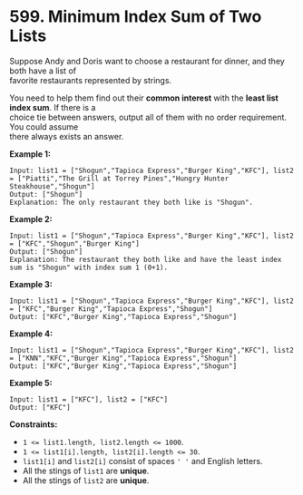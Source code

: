 # 599. Minimum Index Sum of Two Lists

Suppose Andy and Doris want to choose a restaurant for dinner, and they both have a list of  
favorite restaurants represented by strings.

You need to help them find out their **common interest** with the **least list index sum**. If there is a  
choice tie between answers, output all of them with no order requirement. You could assume  
there always exists an answer.

**Example 1:**

    Input: list1 = ["Shogun","Tapioca Express","Burger King","KFC"], list2 = ["Piatti","The Grill at Torrey Pines","Hungry Hunter Steakhouse","Shogun"]
    Output: ["Shogun"]
    Explanation: The only restaurant they both like is "Shogun".

**Example 2:**

    Input: list1 = ["Shogun","Tapioca Express","Burger King","KFC"], list2 = ["KFC","Shogun","Burger King"]
    Output: ["Shogun"]
    Explanation: The restaurant they both like and have the least index sum is "Shogun" with index sum 1 (0+1).

**Example 3:**

    Input: list1 = ["Shogun","Tapioca Express","Burger King","KFC"], list2 = ["KFC","Burger King","Tapioca Express","Shogun"]
    Output: ["KFC","Burger King","Tapioca Express","Shogun"]

**Example 4:**

    Input: list1 = ["Shogun","Tapioca Express","Burger King","KFC"], list2 = ["KNN","KFC","Burger King","Tapioca Express","Shogun"]
    Output: ["KFC","Burger King","Tapioca Express","Shogun"]

**Example 5:**

    Input: list1 = ["KFC"], list2 = ["KFC"]
    Output: ["KFC"]

**Constraints:**

- `1 <= list1.length, list2.length <= 1000`.
- `1 <= list1[i].length, list2[i].length <= 30`.
- `list1[i]` and `list2[i]` consist of spaces `' '` and English letters.
- All the stings of `list1` are **unique**.
- All the stings of `list2` are **unique**.
